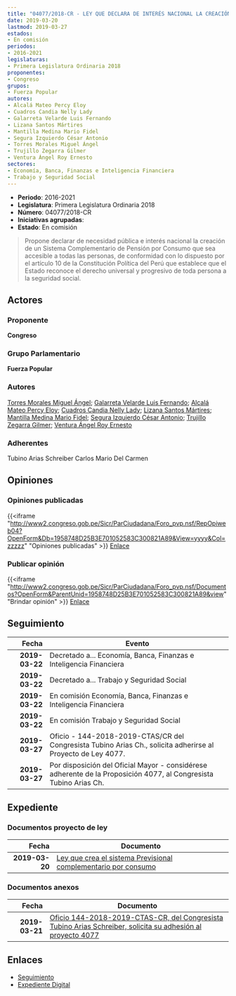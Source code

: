 ```yaml
---
title: "04077/2018-CR - LEY QUE DECLARA DE INTERÉS NACIONAL LA CREACIÓN DEL SISTEMA PREVISIONAL COMPLEMENTARIO POR CONSUMO"
date: 2019-03-20
lastmod: 2019-03-27
estados:
- En comisión
periodos:
- 2016-2021
legislaturas:
- Primera Legislatura Ordinaria 2018
proponentes:
- Congreso
grupos:
- Fuerza Popular
autores:
- Alcalá Mateo Percy Eloy
- Cuadros Candia Nelly Lady
- Galarreta Velarde Luis Fernando
- Lizana Santos Mártires
- Mantilla Medina Mario Fidel
- Segura Izquierdo César Antonio
- Torres Morales Miguel Ángel
- Trujillo Zegarra Gilmer
- Ventura Ángel Roy Ernesto
sectores:
- Economía, Banca, Finanzas e Inteligencia Financiera
- Trabajo y Seguridad Social
---
```

- **Periodo**: 2016-2021
- **Legislatura**: Primera Legislatura Ordinaria 2018
- **Número**: 04077/2018-CR
- **Iniciativas agrupadas**: 
- **Estado**: En comisión

> Propone declarar de necesidad pública e interés nacional la creación de un Sistema Complementario de Pensión por Consumo que sea accesible a todas las personas, de conformidad con lo dispuesto por el artículo 10 de la Constitución Política del Perú que establece que el Estado reconoce el derecho universal y progresivo de toda persona a la seguridad social.


## Actores

### Proponente

**Congreso**

### Grupo Parlamentario

**Fuerza Popular**

### Autores

[Torres Morales Miguel Ángel](mailto:mailto:mtorresm@congreso.gob.pe); [Galarreta Velarde Luis Fernando](mailto:mailto:lgalarreta@congreso.gob.pe); [Alcalá Mateo Percy Eloy](mailto:mailto:palcala@congreso.gob.pe); [Cuadros Candia Nelly Lady](mailto:mailto:ncuadros@congreso.gob.pe); [Lizana Santos Mártires](mailto:mailto:mlizana@congreso.gob.pe); [Mantilla Medina Mario Fidel](mailto:mailto:mmantilla@congreso.gob.pe); [Segura Izquierdo César Antonio](mailto:mailto:csegura@congreso.gob.pe); [Trujillo Zegarra Gilmer](mailto:mailto:gtrujilloz@congreso.gob.pe); [Ventura Ángel Roy Ernesto](mailto:mailto:rventura@congreso.gob.pe)

### Adherentes

Tubino Arias Schreiber Carlos Mario Del Carmen

## Opiniones

### Opiniones publicadas

{{<iframe "http://www2.congreso.gob.pe/Sicr/ParCiudadana/Foro_pvp.nsf/RepOpiweb04?OpenForm&Db=1958748D25B3E701052583C300821A89&View=yyyy&Col=zzzzz" "Opiniones publicadas" >}}
[Enlace](http://www2.congreso.gob.pe/Sicr/ParCiudadana/Foro_pvp.nsf/RepOpiweb04?OpenForm&Db=1958748D25B3E701052583C300821A89&View=yyyy&Col=zzzzz)

### Publicar opinión

{{<iframe "http://www2.congreso.gob.pe/Sicr/ParCiudadana/Foro_pvp.nsf/Documentos?OpenForm&ParentUnid=1958748D25B3E701052583C300821A89&view" "Brindar opinión" >}}
[Enlace](http://www2.congreso.gob.pe/Sicr/ParCiudadana/Foro_pvp.nsf/Documentos?OpenForm&ParentUnid=1958748D25B3E701052583C300821A89&view)


## Seguimiento

| Fecha | Evento |
|------:|--------|
| **2019-03-22** | Decretado a... Economía, Banca, Finanzas e Inteligencia Financiera |
| **2019-03-22** | Decretado a... Trabajo y Seguridad Social |
| **2019-03-22** | En comisión Economía, Banca, Finanzas e Inteligencia Financiera |
| **2019-03-22** | En comisión Trabajo y Seguridad Social |
| **2019-03-27** | Oficio - 144-2018-2019-CTAS/CR del Congresista Tubino Arias Ch., solicita adherirse al Proyecto de Ley 4077. |
| **2019-03-27** | Por disposición del Oficial Mayor - considérese adherente de la Proposición 4077, al Congresista Tubino Arias Ch. |

## Expediente

### Documentos proyecto de ley

| Fecha | Documento |
|------:|-----------|
| **2019-03-20** | [Ley que crea el sistema Previsional complementario por consumo](http://www.leyes.congreso.gob.pe/Documentos/2016_2021/Proyectos_de_Ley_y_de_Resoluciones_Legislativas/PL0407720190320..pdf) |

### Documentos anexos

| Fecha | Documento |
|------:|-----------|
| **2019-03-21** | [Oficio 144-2018-2019-CTAS-CR, del Congresista Tubino Arias Schreiber, solicita su adhesión al proyecto 4077](http://www.leyes.congreso.gob.pe/Documentos/2016_2021/Adhesiones/Proyectos_de_Ley/OFICIO-144-2018-2019-CTAS-CR.pdf) |

## Enlaces

- [Seguimiento](http://www2.congreso.gob.pe/Sicr/TraDocEstProc/CLProLey2016.nsf/f7fff46988ca05b1052578e100829cc7/821848cfaea348c0052583c3007ab1bb?OpenDocument)
- [Expediente Digital](http://www2.congreso.gob.pe/Sicr/TraDocEstProc/Expvirt_2011.nsf/visbusqptramdoc1621/04077?opendocument)

